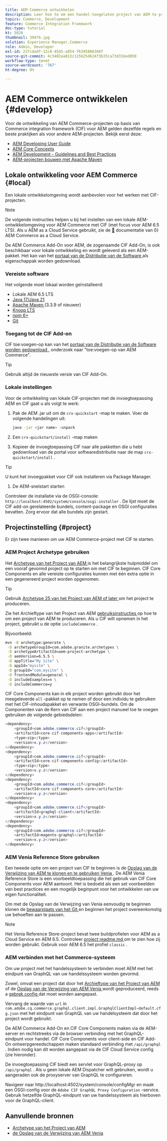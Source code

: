 ```yaml
---
title: AEM Commerce ontwikkelen
description: Leer hoe te om een handel-toegelaten project van AEM te produceren gebruikend het het projectarchetype van AEM. Leer hoe u het project bouwt en implementeert in een lokale ontwikkelomgeving.
topics: Commerce, Development
feature: Commerce Integration Framework
doc-type: tutorial
kt: 5826
thumbnail: 39476.jpg
solution: Experience Manager,Commerce
role: Admin, Developer
exl-id: 22fcdadf-12c0-4545-a854-76345806386f
source-git-commit: 4c3402aa813c115625d624f3b33ca73d31bed850
workflow-type: tm+mt
source-wordcount: '767'
ht-degree: 0%

---
```


# AEM Commerce ontwikkelen {#develop}

Voor de ontwikkeling van AEM Commerce-projecten op basis van Commerce integration framework (CIF) voor AEM gelden dezelfde regels en beste praktijken als voor andere AEM-projecten. Bekijk eerst deze:

- [AEM Developing User Guide](/help/sites-developing/getting-started.md)
- [AEM Core Concepts](/help/sites-developing/the-basics.md)
- [AEM Development - Guidelines and Best Practices](/help/sites-developing/dev-guidelines-bestpractices.md)
- [AEM-projecten bouwen met Apache Maven](/help/sites-developing/ht-projects-maven.md)

## Lokale ontwikkeling voor AEM Commerce {#local}

Een lokale ontwikkelomgeving wordt aanbevolen voor het werken met CIF-projecten.

>[!NOTE]
>
>De volgende instructies helpen u bij het instellen van een lokale AEM-ontwikkelomgeving voor AEM Commerce met CIF (met focus voor AEM 6.5 LTS). Als u AEM as a Cloud Service gebruikt, zie de [&#128279;](https://experienceleague.adobe.com/docs/experience-manager-cloud-service/content-and-commerce/home.html?lang=nl-NL) documentatie van 0&rbrace; AEM Commerce as a Cloud Service.

De AEM Commerce Add-On voor AEM, de zogenaamde CIF Add-On, is ook beschikbaar voor lokale ontwikkeling en wordt geleverd als een AEM-pakket. Het kan van het [ portaal van de Distributie van de Software ](https://experience.adobe.com/#/downloads/content/software-distribution/en/aem.html) als eigenschappak worden gedownload.

### Vereiste software

Het volgende moet lokaal worden geïnstalleerd:

- Lokale AEM 6.5 LTS
- [ Java 17/Java 21 ](https://downloads.experiencecloud.adobe.com/content/software-distribution/en/general.html)
- [ Apache Maven ](https://maven.apache.org/) (3.3.9 of nieuwer)
- [ Knoop LTS ](https://nodejs.org/en/)
- [ npm 6+ ](https://www.npmjs.com/)
- [ Git ](https://git-scm.com/)

### Toegang tot de CIF Add-on

CIF toe:voegen-op kan van het [ portaal van de Distributie van de Software worden gedownload ](https://experience.adobe.com/#/downloads/content/software-distribution/en/aem.html), onderzoek naar &quot;toe:voegen-op van AEM Commerce&quot;.

>[!TIP]
>
>Gebruik altijd de nieuwste versie van CIF Add-On.

### Lokale instellingen

Voor de ontwikkeling van lokale CIF-projecten met de invoegtoepassing AEM en CIF gaat u als volgt te werk:

1. Pak de AEM .jar uit om de `crx-quickstart` -map te maken. Voer de volgende handelingen uit:

   ```bash
   java -jar <jar name> -unpack
   ```

1. Een `crx-quickstart/install` -map maken

1. Kopieer de invoegtoepassing CIF naar alle pakketten die u hebt gedownload van de portal voor softwaredistributie naar de map `crx-quickstart/install` .

>[!TIP]
>
>U kunt het invoegpakket voor CIF ook installeren via Package Manager.

1. De AEM-snelstart starten

Controleer de installatie via de OSGI-console: `http://localhost:4502/system/console/osgi-installer` . De lijst moet de CIF add-on gerelateerde bundels, content-package en OSGI configuraties bevatten. Zorg ervoor dat alle bundels zijn gestart.

## Projectinstelling {#project}

Er zijn twee manieren om uw AEM Commerce-project met CIF te starten.

### AEM Project Archetype gebruiken

Het [ Archetype van het Project van AEM ](https://github.com/adobe/aem-project-archetype) is het belangrijkste hulpmiddel om een vooraf gevormd project op te starten om met CIF te beginnen. CIF Core Components en alle vereiste configuraties kunnen met één extra optie in een gegenereerd project worden opgenomen.

>[!TIP]
>
>Gebruik [ Archetype 25 van het Project van AEM of later ](https://github.com/adobe/aem-project-archetype/releases) om het project te produceren.

Zie het Archieftype van het Project van AEM [ gebruiksinstructies ](https://github.com/adobe/aem-project-archetype#usage) op hoe te om een project van AEM te produceren. Als u CIF wilt opnemen in het project, gebruikt u de optie `includeCommerce` .

Bijvoorbeeld:

```bash
mvn -B archetype:generate \
 -D archetypeGroupId=com.adobe.granite.archetypes \
 -D archetypeArtifactId=aem-project-archetype \
 -D aemVersion=6.5.5 \
 -D appTitle="My Site" \
 -D appId="mysite" \
 -D groupId="com.mysite" \
 -D frontendModule=general \
 -D includeExamples=n \
 -D includeCommerce=y
```

CIF Core Components kan in elk project worden gebruikt door het meegeleverde `all` -pakket op te nemen of door een individu te gebruiken met het CIF-inhoudspakket en verwante OSGI-bundels. Om de Componenten van de Kern van CIF aan een project manueel toe te voegen gebruiken de volgende gebiedsdelen:

```java
<dependency>
    <groupId>com.adobe.commerce.cif</groupId>
    <artifactId>core-cif-components-apps</artifactId>
    <type>zip</type>
    <version>x.y.z</version>
</dependency>
<dependency>
    <groupId>com.adobe.commerce.cif</groupId>
    <artifactId>core-cif-components-config</artifactId>
    <type>zip</type>
    <version>x.y.z</version>
</dependency>
<dependency>
    <groupId>com.adobe.commerce.cif</groupId>
    <artifactId>core-cif-components-core</artifactId>
    <version>x.y.z</version>
</dependency>
<dependency>
    <groupId>com.adobe.commerce.cif</groupId>
    <artifactId>graphql-client</artifactId>
    <version>x.y.z</version>
</dependency>
<dependency>
    <groupId>com.adobe.commerce.cif</groupId>
    <artifactId>magento-graphql</artifactId>
    <version>x.y.z</version>
</dependency>
```

### AEM Venia Reference Store gebruiken

Een tweede optie om een project van CIF te beginnen is de [ Opslag van de Verwijzing van AEM te klonen en te gebruiken Venia ](https://github.com/adobe/aem-cif-guides-venia). De AEM Venia Reference Store is een voorbeeldtoepassing die het gebruik van CIF Core Components voor AEM aantoont. Het is bedoeld als een set voorbeelden van best practices en een mogelijk beginpunt voor het ontwikkelen van uw eigen functionaliteit.

Om met de Opslag van de Verwijzing van Venia eenvoudig te beginnen klonen de [ bewaarplaats van het Git ](https://github.com/adobe/aem-cif-guides-venia) en beginnen het project overeenkomstig uw behoeften aan te passen.

>[!NOTE]
>
>Het Venia Reference Store-project bevat twee buildprofielen voor AEM as a Cloud Service en AEM 6.5. Controleer [ project readme.md ](https://github.com/adobe/aem-cif-guides-venia/blob/main/README.md) om te zien hoe zij worden gebruikt. Gebruik voor AEM 6.5 het profiel `classic` .

### AEM verbinden met het Commerce-systeem

Om uw project met het handelssysteem te verbinden moet AEM met het eindpunt van GraphQL van uw handelssysteem worden gevormd.

Zowel, omvat een project dat door het [ Archieftype van het Project van AEM ](https://github.com/adobe/aem-project-archetype) of de [ Opslag van de Verwijzing van AEM Venia ](https://github.com/adobe/aem-cif-guides-venia) wordt geproduceerd, reeds a [ gebrek config ](https://github.com/adobe/aem-cif-guides-venia/blob/main/ui.config/src/main/content/jcr_root/apps/venia/osgiconfig/config/com.adobe.cq.commerce.graphql.client.impl.GraphqlClientImpl~default.cfg.json) dat moet worden aangepast.

Vervang de waarde van `url` in `com.adobe.cq.commerce.graphql.client.impl.GraphqlClientImpl~default.cfg.json` met het eindpunt van GraphQL van uw handelsysteem dat door het project wordt gebruikt.

De AEM Commerce Add-On en CIF Core Components maken via de AEM-server en rechtstreeks via de browser verbinding met het GraphQL-eindpunt voor handel. CIF Core Components voor client-side en CIF Add-On ontwerpgereedschappen maken standaard verbinding met `/api/graphql` . Indien nodig kan dit worden aangepast via de CIF Cloud Service config (zie hieronder).

De invoegtoepassing CIF biedt een servlet voor GraphQL-proxy op `/api/graphql` . Als u geen lokale AEM Dispatcher wilt gebruiken, wordt u aangeraden ook de proxyserver van GraphQL te configureren.

Navigeer naar http://localhost:4502/system/console/configMgr en maak een OSGI-config voor de `Adobe CIF GraphQL Proxy Configuration` -service. Gebruik hetzelfde GraphQL-eindpunt van uw handelssysteem als hierboven voor de GraphQL-client.

## Aanvullende bronnen

- [ Archetype van het Project van AEM ](https://github.com/adobe/aem-project-archetype)
- [ de Opslag van de Verwijzing van AEM Venia ](https://github.com/adobe/aem-cif-guides-venia)
